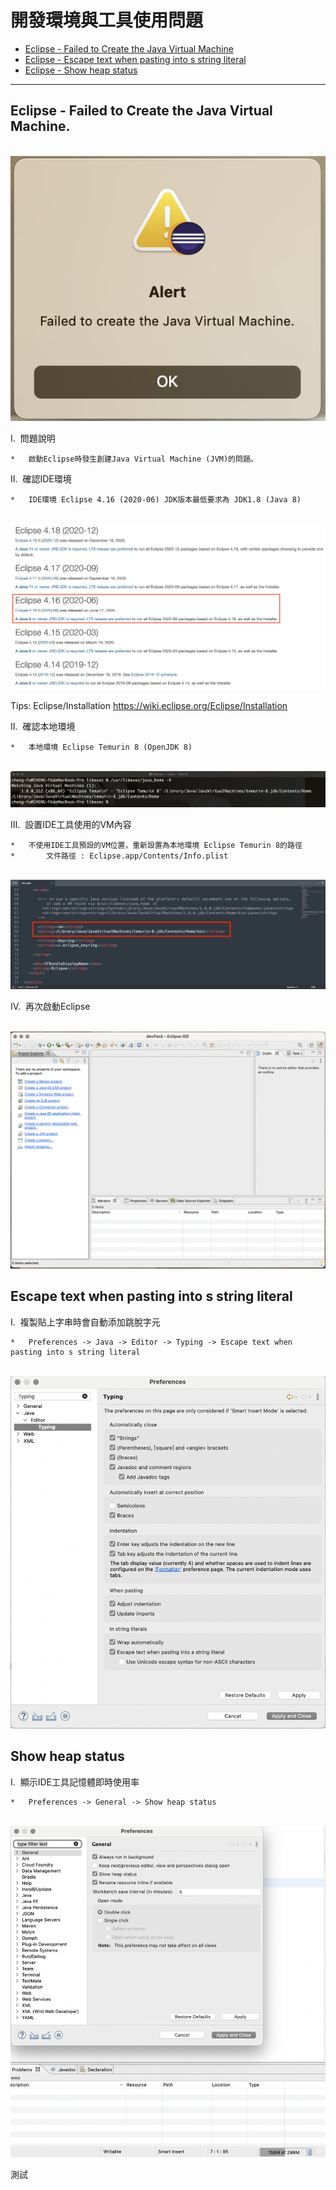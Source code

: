開發環境與工具使用問題
==================
*   [Eclipse - Failed to Create the Java Virtual Machine](#ch01)
*   [Eclipse - Escape text when pasting into s string literal](#ch02)
*   [Eclipse - Show heap status](#ch03)



* * *
<h2 id="ch01">Eclipse - Failed to Create the Java Virtual Machine.</h2>

<br>![img01](img/img01.png)<br>

I.&nbsp;&nbsp;問題說明

    *   啟動Eclipse時發生創建Java Virtual Machine (JVM)的問題。 

II.&nbsp;&nbsp;確認IDE環境

    *   IDE環境 Eclipse 4.16 (2020-06) JDK版本最低要求為 JDK1.8 (Java 8) 
<br>![img02](img/img02.png)<br>

Tips: Eclipse/Installation <https://wiki.eclipse.org/Eclipse/Installation>

II.&nbsp;&nbsp;確認本地環境

    *   本地環境 Eclipse Temurin 8 (OpenJDK 8)
<br>![img03](img/img03.png)<br>

III.&nbsp;&nbsp;設置IDE工具使用的VM內容

    *   不使用IDE工具預設的VM位置，重新設置為本地環境 Eclipse Temurin 8的路徑
    *       文件路徑 : Eclipse.app/Contents/Info.plist
<br>![img04](img/img04.png)<br>

IV.&nbsp;&nbsp;再次啟動Eclipse

<br>![img05](img/img05.png)<br>


<h2 id="ch02">Escape text when pasting into s string literal</h2>
I.&nbsp;&nbsp;複製貼上字串時會自動添加跳脫字元

    *   Preferences -> Java -> Editor -> Typing -> Escape text when pasting into s string literal
<br>![img06](img/img06.png)<br>

<h2 id="ch03">Show heap status</h2>
I.&nbsp;&nbsp;顯示IDE工具記憶體即時使用率

    *   Preferences -> General -> Show heap status
<br>![img06](img/img07.png)<br>

測試